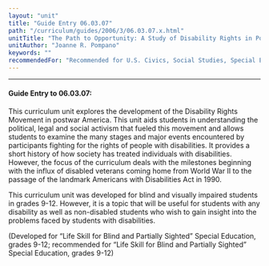 ```yaml
---
layout: "unit"
title: "Guide Entry 06.03.07"
path: "/curriculum/guides/2006/3/06.03.07.x.html"
unitTitle: "The Path to Opportunity: A Study of Disability Rights in Postwar America"
unitAuthor: "Joanne R. Pompano"
keywords: ""
recommendedFor: "Recommended for U.S. Civics, Social Studies, Special Education and Law, grades 9-12."
---
```

<body>
<hr/>
<h4>
Guide Entry to 06.03.07:
</h4>
<p>
This curriculum unit explores the development of the Disability Rights Movement in postwar America. This unit aids students in understanding the political, legal and social activism that fueled this movement and allows students to examine the many stages and major events encountered by participants fighting for the rights of people with disabilities. It provides a short history of how society has treated individuals with disabilities. However, the focus of the curriculum deals with the milestones beginning with the influx of disabled veterans coming home from World War II to the passage of the landmark Americans with Disabilities Act in 1990.
</p>
<p>
This curriculum unit was developed for blind and visually impaired students in grades 9-12. However, it is a topic that will be useful for students with any disability as well as non-disabled students who wish to gain insight into the problems faced by students with disabilities.
</p>
<p>
(Developed for “Life Skill for Blind and Partially Sighted” Special Education, grades 9-12; recommended for “Life Skill for Blind and Partially Sighted” Special Education, grades 9-12)
</p>
</body>
